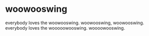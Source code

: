 # woowooswing
everybody loves the woowooswing. woowooswing, woowooswing. everybody loves the wooooowooswing. woooowooswing.
